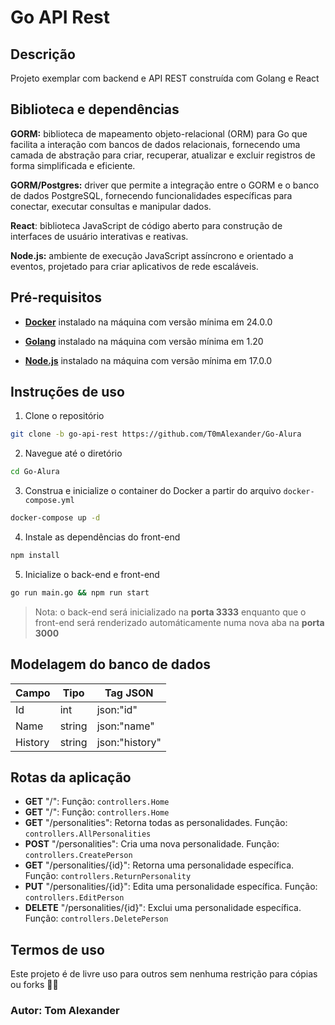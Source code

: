 # Go API Rest

## Descrição

Projeto exemplar com backend e API REST construída com Golang e React

## Biblioteca e dependências

**GORM:** biblioteca de mapeamento objeto-relacional (ORM) para Go que facilita a interação com bancos de dados relacionais, fornecendo uma camada de abstração para criar, recuperar, atualizar e excluir registros de forma simplificada e eficiente.

**GORM/Postgres:** driver que permite a integração entre o GORM e o banco de dados PostgreSQL, fornecendo funcionalidades específicas para conectar, executar consultas e manipular dados.

**React**: biblioteca JavaScript de código aberto para construção de interfaces de usuário interativas e reativas.

**Node.js:** ambiente de execução JavaScript assíncrono e orientado a eventos, projetado para criar aplicativos de rede escaláveis.

## Pré-requisitos

* **[Docker](https://docs.docker.com/get-docker/)** instalado na máquina com versão mínima em 24.0.0

* **[Golang](https://go.dev/dl/)** instalado na máquina com versão mínima em 1.20

* **[Node.js](https://nodejs.org/en/download)** instalado na máquina com versão mínima em 17.0.0

## Instruções de uso

1. Clone o repositório

```bash
git clone -b go-api-rest https://github.com/T0mAlexander/Go-Alura
```

2. Navegue até o diretório

```bash
cd Go-Alura
```

3. Construa e inicialize o container do Docker a partir do arquivo `docker-compose.yml`

```bash
docker-compose up -d
```

4. Instale as dependências do front-end

```bash
npm install
```

5. Inicialize o back-end e front-end

```bash
go run main.go && npm run start
```

> Nota: o back-end será inicializado na **porta 3333** enquanto que o front-end será renderizado automáticamente numa nova aba na **porta 3000**

## Modelagem do banco de dados

| Campo    | Tipo   | Tag JSON     |
|----------|--------|--------------|
| Id       | int    | json:"id"    |
| Name     | string | json:"name"  |
| History  | string | json:"history"|

## Rotas da aplicação

- **GET** "/": Função: `controllers.Home`
- **GET** "/": Função: `controllers.Home`
- **GET** "/personalities": Retorna todas as personalidades. Função: `controllers.AllPersonalities`
- **POST** "/personalities": Cria uma nova personalidade. Função: `controllers.CreatePerson`
- **GET** "/personalities/{id}": Retorna uma personalidade específica. Função: `controllers.ReturnPersonality`
- **PUT** "/personalities/{id}": Edita uma personalidade específica. Função: `controllers.EditPerson`
- **DELETE** "/personalities/{id}": Exclui uma personalidade específica. Função: `controllers.DeletePerson`

## Termos de uso

Este projeto é de livre uso para outros sem nenhuma restrição para cópias ou forks 👍🏻

### Autor: Tom Alexander
